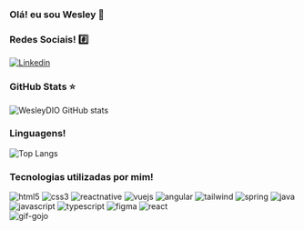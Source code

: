 ### Olá! eu sou Wesley 👋

### Redes Sociais! #️⃣

[![Linkedin](https://img.shields.io/badge/LinkedIn-0077B5?style=for-the-badge&logo=linkedin&logoColor=white)](https://www.linkedin.com/in/wesley-diorrani-ferreira-21492328b/)

### GitHub Stats ⭐

![WesleyDIO GitHub stats](https://github-readme-stats.vercel.app/api?username=WesleyDIO&show_icons=true&theme=tokyonight)

### Linguagens!

![Top Langs](https://github-readme-stats.vercel.app/api/top-langs/?username=WesleyDIO&layout=compact)

### Tecnologias utilizadas por mim!

<div style="display: inline_block">
<img style="justify-content: center" alt="html5" src="https://img.shields.io/badge/HTML5-E34F26?style=for-the-badge&logo=html5&logoColor=white">
<img style="justify-content: center" alt="css3" src="https://img.shields.io/badge/CSS3-1572B6?style=for-the-badge&logo=css3&logoColor=white">
<img style="justify-content: center" alt="reactnative" src="https://img.shields.io/badge/React_Native-20232A?style=for-the-badge&logo=react&logoColor=61DAFB">
<img style="justify-content: center" alt="vuejs" src="https://img.shields.io/badge/Vue.js-35495E?style=for-the-badge&logo=vue.js&logoColor=4FC08D">
<img style="justify-content: center" alt="angular" src="https://img.shields.io/badge/Angular-DD0031?style=for-the-badge&logo=angular&logoColor=white">
<img style="justify-content: center" alt="tailwind" src="https://img.shields.io/badge/Tailwind_CSS-38B2AC?style=for-the-badge&logo=tailwind-css&logoColor=white">
<img style="justify-content: center" alt="spring" src="https://img.shields.io/badge/Spring-6DB33F?style=for-the-badge&logo=spring&logoColor=white">
<img style="justify-content: center" alt="java" src="https://img.shields.io/badge/Java-ED8B00?style=for-the-badge&logo=openjdk&logoColor=white">
<img style="justify-content: center" alt="javascript" src="https://img.shields.io/badge/JavaScript-F7DF1E?style=for-the-badge&logo=javascript&logoColor=black">
<img style="justify-content: center" alt="typescript" src="https://img.shields.io/badge/TypeScript-007ACC?style=for-the-badge&logo=typescript&logoColor=white">
<img style="justify-content: center" alt="figma" src="https://img.shields.io/badge/figma-%23F24E1E.svg?style=for-the-badge&logo=figma&logoColor=white">
<img style="justify-content: center" alt="react" src="https://img.shields.io/badge/react-%2320232a.svg?style=for-the-badge&logo=react&logoColor=%2361DAFB">

<div>
<img style="justify-content: center" alt="gif-gojo" src="file:///C:/Users/wesle/Downloads/gif%20gojo.gif">
</div>



